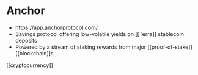 # Anchor
- https://app.anchorprotocol.com/
- Savings protocol offering low-volatile yields on [[Terra]] stablecoin deposits
- Powered by a stream of staking rewards from major [[proof-of-stake]] [[blockchain]]s

[[cryptocurrency]]